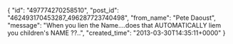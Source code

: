  {
   "id": "497774270258510",
   "post_id": "462493170453287_496287723740498",
   "from_name": "Pete Daoust",
   "message": "When you lien the Name....does that AUTOMATICALLY liem you children's NAME ??..",
   "created_time": "2013-03-30T14:35:11+0000"
 }
